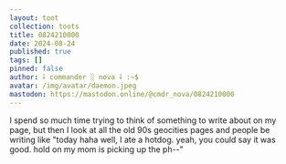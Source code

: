 ```yaml
---
layout: toot
collection: toots
title: 0824210000
date: 2024-08-24
published: true
tags: []
pinned: false
author: ⸸ commander ░ nova ⸸ :~$
avatar: /img/avatar/daemon.jpeg
mastodon: https://mastodon.online/@cmdr_nova/0824210000
---
```


I spend so much time trying to think of something to write about on my page, but then I look at all the old 90s geocities pages and people be writing like "today haha well, I ate a hotdog. yeah, you could say it was good. hold on my mom is picking up the ph--"
